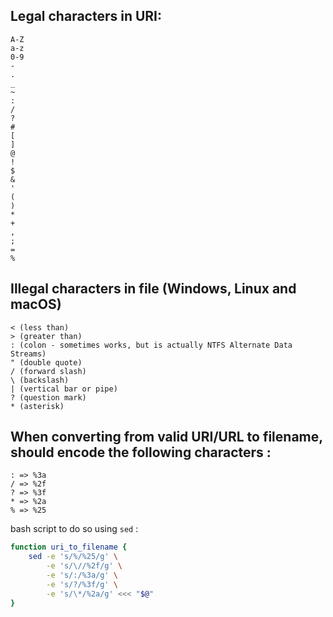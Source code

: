 

## Legal characters in URI:

```
A-Z
a-z
0-9
-
.
_
~
:
/
?
#
[
]
@
!
$
&
'
(
)
*
+
,
;
=
%
```

## Illegal characters in file (Windows, Linux and macOS)

```
< (less than)
> (greater than)
: (colon - sometimes works, but is actually NTFS Alternate Data Streams)
" (double quote)
/ (forward slash)
\ (backslash)
| (vertical bar or pipe)
? (question mark)
* (asterisk)
```

## When converting from valid URI/URL to filename, should encode the following characters :

```
: => %3a
/ => %2f
? => %3f
* => %2a
% => %25
```

bash script to do so using `sed` :
```bash
function uri_to_filename {
    sed -e 's/%/%25/g' \
        -e 's/\//%2f/g' \
        -e 's/:/%3a/g' \
        -e 's/?/%3f/g' \
        -e 's/\*/%2a/g' <<< "$@"
}
```
